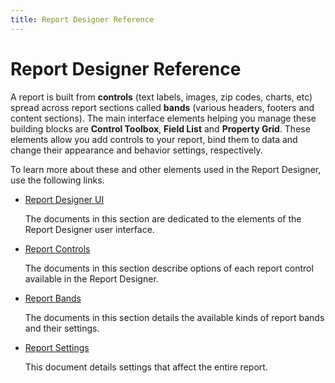 ```yaml
---
title: Report Designer Reference
---
```

# Report Designer Reference
A report is built from **controls** (text labels, images, zip codes, charts, etc) spread across report sections called **bands** (various headers, footers and content sections). The main interface elements helping you manage these building blocks are **Control Toolbox**, **Field List** and **Property Grid**. These elements allow you add controls to your report, bind them to data and change their appearance and behavior settings, respectively.

To learn more about these and other elements used in the Report Designer, use the following links.
* [Report Designer UI](../../../../interface-elements-for-desktop/articles/report-designer/report-designer-for-winforms/report-designer-reference/report-designer-ui.md)
	
	The documents in this section are dedicated to the elements of the Report Designer user interface.
* [Report Controls](../../../../interface-elements-for-desktop/articles/report-designer/report-designer-for-winforms/report-designer-reference/report-controls.md)
	
	The documents in this section describe options of each report control available in the Report Designer.
* [Report Bands](../../../../interface-elements-for-desktop/articles/report-designer/report-designer-for-winforms/report-designer-reference/report-bands.md)
	
	The documents in this section details the available kinds of report bands and their settings.
* [Report Settings](../../../../interface-elements-for-desktop/articles/report-designer/report-designer-for-winforms/report-designer-reference/report-settings.md)
	
	This document details settings that affect the entire report.